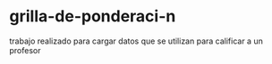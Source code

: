 # grilla-de-ponderaci-n
trabajo realizado para cargar datos que se utilizan para calificar a un profesor
